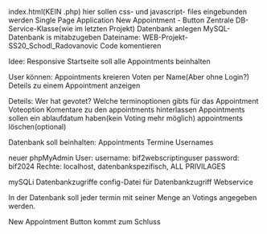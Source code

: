 index.html(KEIN .php)
hier sollen css- und javascript- files eingebunden werden
Single Page Application
New Appointment - Button
Zentrale DB-Service-Klasse(wie im letzten Projekt)
Datenbank anlegen
MySQL-Datenbank is mitabzugeben
Dateiname: WEB-Projekt-SS20_Schodl_Radovanovic
Code komentieren

Idee:
Responsive
Startseite soll alle Appointments beinhalten

User können:
Appointments kreieren
Voten per Name(Aber ohne Login?)
Deteils zu einem Appointment anzeigen

Deteils:
Wer hat gevotet?
Welche terminoptionen gibts für das Appointment
Voteoption
Komentare zu den appointments hinterlassen
Appointments sollen ein ablaufdatum haben(kein Voting mehr möglich)
appointments löschen(optional)

Datenbank soll beinhalten:
Appointments
Termine
Usernames

neuer phpMyAdmin User:
username: bif2webscriptinguser
password: bif2024
Rechte: localhost, datenbankspezifisch, ALL PRIVILAGES

mySQLi Datenbankzugriffe
config-Datei für Datenbankzugriff
Webservice

In der Datenbank soll jeder termin mit seiner Menge an Votings angegeben werden.

New Appointment Button kommt zum Schluss